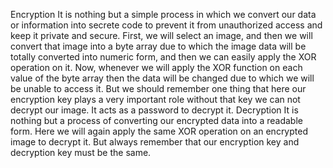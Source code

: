 Encryption
It is nothing but a simple process in which we convert our data or information into secrete code to prevent it from unauthorized access and keep it private and secure.
First, we will select an image, and then we will convert that image into a byte array due to which the image data will be totally converted into numeric form, and then we can easily apply the XOR operation on it. Now, whenever we will apply the XOR function on each value of the byte array then the data will be changed due to which we will be unable to access it. But we should remember one thing that here our encryption key plays a very important role without that key we can not decrypt our image. It acts as a password to decrypt it.
Decryption 
It is nothing but a process of converting our encrypted data into a readable form. Here we will again apply the same XOR operation on an encrypted image to decrypt it. But always remember that our encryption key and decryption key must be the same.
